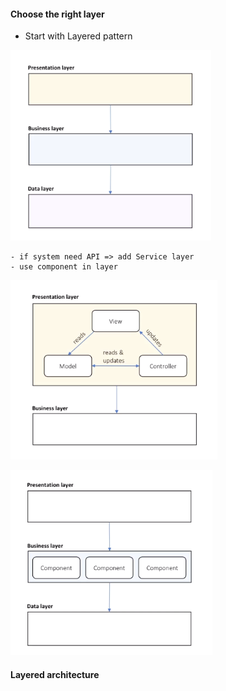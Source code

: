 #### Choose the right layer
- Start with Layered pattern

![](../images/8e0ed3bf.png)

    - if system need API => add Service layer
    - use component in layer

![](../images/518aef33.png)

![](../images/183dd8a5.png)

#### Layered architecture
